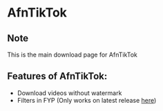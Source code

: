 # AfnTikTok

## Note
This is the main download page for AfnTikTok

## Features of AfnTikTok:
- Download videos without watermark
- Filters in FYP (Only works on latest release [here](https://github.com/AykhanUV/AfnTikTok/releases/tag/v36.5.4))
